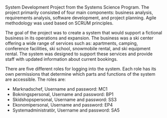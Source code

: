 System Development Project from the Systems Science Program.
The project primarily consisted of four main components: business analysis, requirements analysis, software development, and project planning. Agile methodology was used based on SCRUM principles.

The goal of the project was to create a system that would support a fictional business in its operations and expansion. The business was a ski center offering a wide range of services such as:
apartments, camping, conference facilities, ski school, snowmobile rental, and ski equipment rental. The system was designed to support these services and provide staff with updated information about current bookings.

There are five different roles for logging into the system. Each role has its own permissions that determine which parts and functions of the system are accessible. The roles are:

- Marknadschef, Username and password: MC1
- Bokningspersonal, Username and password: BP1
- Skidshopspersonal, Username and password: SS3
- Ekonomipersonal, Username and password: EP4
- Systemadministratör, Username and password: SA5
